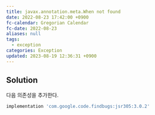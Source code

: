 ```yaml
---
title: javax.annotation.meta.When not found
date: 2022-08-23 17:42:00 +0900
fc-calendar: Gregorian Calendar
fc-date: 2022-08-23
aliases: null
tags:
  - exception
categories: Exception
updated: 2023-08-19 12:36:31 +0900
---
```


## Solution

다음 의존성을 추가한다.

```gradle
implementation 'com.google.code.findbugs:jsr305:3.0.2'
```
